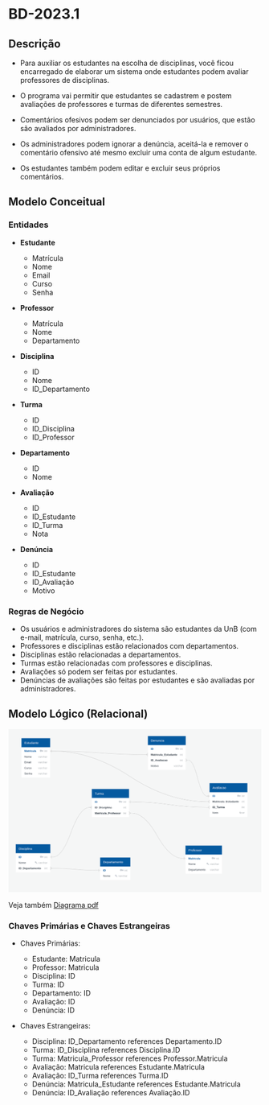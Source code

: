 # BD-2023.1

## **Descrição**
- Para auxiliar os estudantes na escolha de disciplinas, você ficou encarregado de elaborar um sistema onde estudantes podem avaliar professores de disciplinas.

- O programa vai permitir que estudantes se cadastrem e postem avaliações de professores e turmas de diferentes semestres.

-  Comentários ofesivos podem ser denunciados por usuários, que estão são avaliados por administradores. 

- Os administradores podem ignorar a denúncia, aceitá-la e remover o comentário ofensivo até mesmo excluir uma conta de algum estudante. 

- Os estudantes também podem editar e excluir seus próprios comentários.

## Modelo Conceitual

### Entidades

- **Estudante**
    - Matrícula
    - Nome
    - Email
    - Curso
    - Senha

- **Professor**
    - Matrícula
    - Nome
    - Departamento

- **Disciplina**
    - ID
    - Nome
    - ID_Departamento

- **Turma**
    - ID
    - ID_Disciplina
    - ID_Professor

- **Departamento**
    - ID
    - Nome

- **Avaliação**
    - ID
    - ID_Estudante
    - ID_Turma
    - Nota

- **Denúncia**
    - ID
    - ID_Estudante
    - ID_Avaliação
    - Motivo

### Regras de Negócio

- Os usuários e administradores do sistema são estudantes da UnB (com e-mail, matrícula, curso, senha, etc.).
- Professores e disciplinas estão relacionados com departamentos.
- Disciplinas estão relacionadas a departamentos.
- Turmas estão relacionadas com professores e disciplinas.
- Avaliações só podem ser feitas por estudantes.
- Denúncias de avaliações são feitas por estudantes e são avaliadas por administradores.

## Modelo Lógico (Relacional)

![Diagrama](~/../assets/Diagrama.png)

Veja também [Diagrama pdf](~/../assets/DocsDB.pdf)
### Chaves Primárias e Chaves Estrangeiras

- Chaves Primárias:
    - Estudante: Matricula
    - Professor: Matricula
    - Disciplina: ID
    - Turma: ID
    - Departamento: ID
    - Avaliação: ID
    - Denúncia: ID

- Chaves Estrangeiras:
    - Disciplina: ID_Departamento references Departamento.ID
    - Turma: ID_Disciplina references Disciplina.ID
    - Turma: Matricula_Professor references Professor.Matricula
    - Avaliação: Matricula references Estudante.Matricula
    - Avaliação: ID_Turma references Turma.ID
    - Denúncia: Matricula_Estudante references Estudante.Matricula
    - Denúncia: ID_Avaliação references Avaliação.ID
